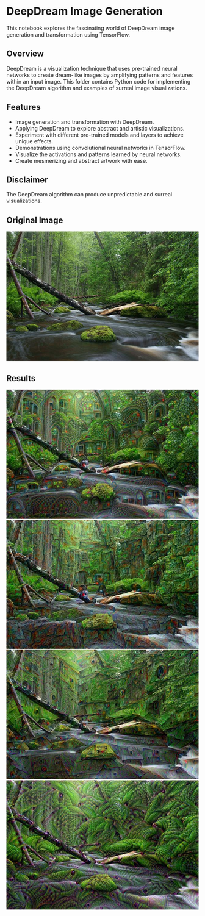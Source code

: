 # DeepDream Image Generation

This notebook explores the fascinating world of DeepDream image generation and transformation using TensorFlow.

## Overview
DeepDream is a visualization technique that uses pre-trained neural networks to create dream-like images by amplifying patterns and features within an input image. This folder contains Python code for implementing the DeepDream algorithm and examples of surreal image visualizations.

## Features
- Image generation and transformation with DeepDream.
- Applying DeepDream to explore abstract and artistic visualizations.
- Experiment with different pre-trained models and layers to achieve unique effects.
- Demonstrations using convolutional neural networks in TensorFlow.
- Visualize the activations and patterns learned by neural networks.
- Create mesmerizing and abstract artwork with ease.
 

## Disclaimer
The DeepDream algorithm can produce unpredictable and surreal visualizations.

## Original Image
![Image 0](results/img.png)

## Results
![Image 1](results/deepdream.jpg)
![Image 2](results/deepdream3.jpg)
![Image 3](results/deepdream6.jpg)
![Image 4](results/deepdream5.jpg)
